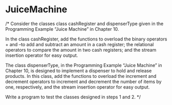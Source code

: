 # JuiceMachine
/* 
Consider the classes class cashRegister and dispenserType given in the Programming Example “Juice Machine” in Chapter 10.

In the class cashRegister, add the functions to overload the binary operators + and –to add and subtract an amount in a cash register; the relational operators to compare the amount in two cash registers; and the stream insertion operator for easy output.

The class dispenserType, in the Programming Example “Juice Machine” in Chapter 10, is designed to implement a dispenser to hold and release products. In this class, add the functions to overload the increment and decrement operators to increment and decrement the number of items by one, respectively, and the stream insertion operator for easy output.

Write a program to test the classes designed in steps 1 and 2.
*/
